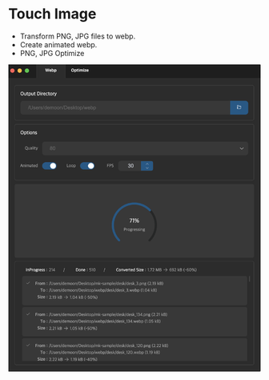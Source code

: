 # Touch Image

* Transform PNG, JPG files to webp.
* Create animated webp.
* PNG, JPG Optimize


![Alt text of the image](https://github.com/demoon84/touch-image/blob/main/preview.png)

